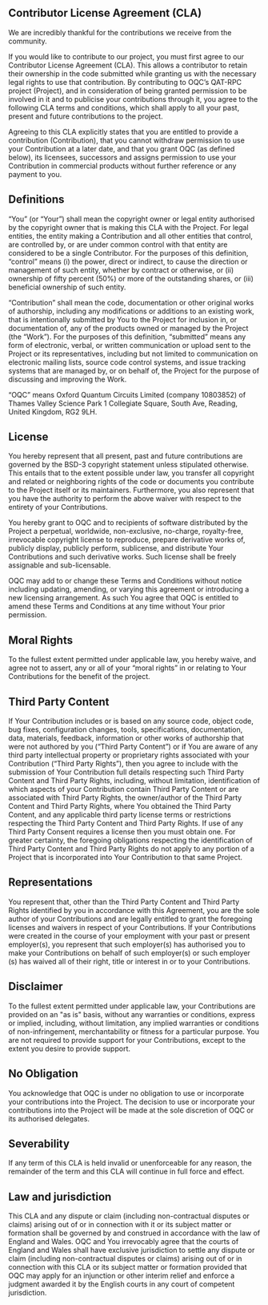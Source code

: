 
## Contributor License Agreement (CLA)

We are incredibly thankful for the contributions we receive from the community. 

If you would like to contribute to our project, you must first agree to our Contributor License Agreement (CLA). This allows a contributor to retain their ownership in the code submitted while granting us with the necessary legal rights to use that contribution. By contributing to OQC’s QAT-RPC project (Project), and in consideration of being granted permission to be involved in it and to publicise your contributions through it, you agree to the following CLA terms and conditions, which shall apply to all your past, present and future contributions to the project. 

Agreeing to this CLA explicitly states that you are entitled to provide a contribution (Contribution), that you cannot withdraw permission to use your Contribution at a later date, and that you grant OQC (as defined below), its licensees, successors and assigns permission to use your Contribution in commercial products without further reference or any payment to you.

## Definitions

“You” (or “Your”) shall mean the copyright owner or legal entity authorised by the copyright owner that is making this CLA with the Project. For legal entities, the entity making a Contribution and all other entities that control, are controlled by, or are under common control with that entity are considered to be a single Contributor. For the purposes of this definition, “control” means (i) the power, direct or indirect, to cause the direction or management of such entity, whether by contract or otherwise, or (ii) ownership of fifty percent (50%) or more of the outstanding shares, or (iii) beneficial ownership of such entity.

“Contribution” shall mean the code, documentation or other original works of authorship, including any modifications or additions to an existing work, that is intentionally submitted by You to the Project for inclusion in, or documentation of, any of the products owned or managed by the Project (the “Work”). For the purposes of this definition, “submitted” means any form of electronic, verbal, or written communication or upload sent to the Project or its representatives, including but not limited to communication on electronic mailing lists, source code control systems, and issue tracking systems that are managed by, or on behalf of, the Project for the purpose of discussing and improving the Work.

“OQC” means Oxford Quantum Circuits Limited (company 10803852) of Thames Valley Science Park 1 Collegiate Square, South Ave, Reading, United Kingdom, RG2 9LH.

## License

You hereby represent that all present, past and future contributions are governed by the BSD-3 copyright statement unless stipulated otherwise. This entails that to the extent possible under law, you transfer all copyright and related or neighboring rights of the code or documents you contribute to the Project itself or its maintainers. Furthermore, you also represent that you have the authority to perform the above waiver with respect to the entirety of your Contributions.

You hereby grant to OQC and to recipients of software distributed by the Project a perpetual, worldwide, non-exclusive, no-charge, royalty-free, irrevocable copyright license to reproduce, prepare derivative works of, publicly display, publicly perform, sublicense, and distribute Your Contributions and such derivative works. Such license shall be freely assignable and sub-licensable.

OQC may add to or change these Terms and Conditions without notice including updating, amending, or varying this agreement or introducing a new licensing arrangement. As such You agree that OQC is entitled to amend these Terms and Conditions at any time without Your prior permission. 

## Moral Rights

To the fullest extent permitted under applicable law, you hereby waive, and agree not to assert, any or all of your “moral rights” in or relating to Your Contributions for the benefit of the project.

## Third Party Content

If Your Contribution includes or is based on any source code, object code, bug fixes, configuration changes, tools, specifications, documentation, data, materials, feedback, information or other works of authorship that were not authored by you (“Third Party Content”) or if You are aware of any third party intellectual property or proprietary rights associated with your Contribution (“Third Party Rights”), then you agree to include with the submission of Your Contribution full details respecting such Third Party Content and Third Party Rights, including, without limitation, identification of which aspects of your Contribution contain Third Party Content or are associated with Third Party Rights, the owner/author of the Third Party Content and Third Party Rights, where You obtained the Third Party Content, and any applicable third party license terms or restrictions respecting the Third Party Content and Third Party Rights. If use of any Third Party Consent requires a license then you must obtain one. For greater certainty, the foregoing obligations respecting the identification of Third Party Content and Third Party Rights do not apply to any portion of a Project that is incorporated into Your Contribution to that same Project.

## Representations

You represent that, other than the Third Party Content and Third Party Rights identified by you in accordance with this Agreement, you are the sole author of your Contributions and are legally entitled to grant the foregoing licenses and waivers in respect of your Contributions. If your Contributions were created in the course of your employment with your past or present employer(s), you represent that such employer(s) has authorised you to make your Contributions on behalf of such employer(s) or such employer (s) has waived all of their right, title or interest in or to your Contributions.

## Disclaimer

To the fullest extent permitted under applicable law, your Contributions are provided on an "as is" basis, without any warranties or conditions, express or implied, including, without limitation, any implied warranties or conditions of non-infringement, merchantability or fitness for a particular purpose. You are not required to provide support for your Contributions, except to the extent you desire to provide support.

## No Obligation
You acknowledge that OQC is under no obligation to use or incorporate your contributions into the Project. The decision to use or incorporate your contributions into the Project will be made at the sole discretion of OQC or its authorised delegates.

## Severability
If any term of this CLA is held invalid or unenforceable for any reason, the remainder of the term and this CLA will continue in full force and effect.

## Law and jurisdiction
This CLA and any dispute or claim (including non-contractual disputes or claims) arising out of or in connection with it or its subject matter or formation shall be governed by and construed in accordance with the law of England and Wales. OQC and You irrevocably agree that the courts of England and Wales shall have exclusive jurisdiction to settle any dispute or claim (including non-contractual disputes or claims) arising out of or in connection with this CLA or its subject matter or formation provided that OQC may apply for an injunction or other interim relief and enforce a judgment awarded it by the English courts in any court of competent jurisdiction.

